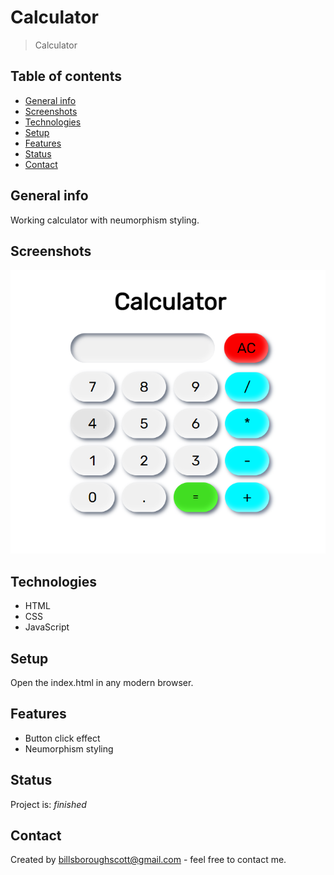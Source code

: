 # Calculator

> Calculator

## Table of contents

- [General info](#general-info)
- [Screenshots](#screenshots)
- [Technologies](#technologies)
- [Setup](#setup)
- [Features](#features)
- [Status](#status)
- [Contact](#contact)

## General info

Working calculator with neumorphism styling.

## Screenshots

![Example screenshot](./img/calculator-screenshot.png)

## Technologies

- HTML
- CSS
- JavaScript

## Setup

Open the index.html in any modern browser.

## Features

- Button click effect
- Neumorphism styling

## Status

Project is: _finished_

## Contact

Created by billsboroughscott@gmail.com - feel free to contact me.

